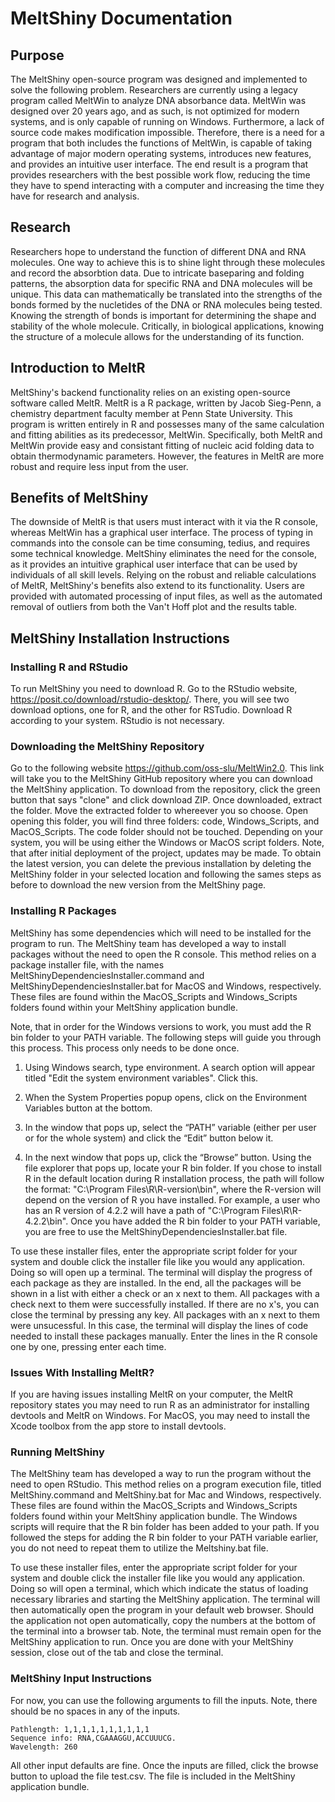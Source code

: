 # MeltShiny Documentation

## Purpose
The MeltShiny open-source program was designed and implemented to solve the following problem. Researchers are currently using a legacy program called MeltWin to analyze DNA absorbance data. MeltWin was designed over 20 years ago, and as such, is not optimized for modern systems, and is only capable of running on Windows. Furthermore, a lack of source code makes modification impossible. Therefore, there is a need for a program that both includes the functions of MeltWin, is capable of taking advantage of major modern operating systems, introduces new features, and provides an intuitive user interface. The end result is a program that provides researchers with the best possible work flow, reducing the time they have to spend interacting with a computer and increasing the time they have for research and analysis.

## Research
Researchers hope to understand the function of different DNA and RNA molecules. One way to achieve this is to shine light through these molecules and record the absorbtion data. Due to intricate baseparing and folding patterns, the absorption data for specific RNA and DNA molecules will be unique. This data can mathematically be translated into the strengths of the bonds formed by the nucletides of the DNA or RNA molecules being tested. Knowing the strength of bonds is important for determining the shape and stability of the whole molecule. Critically, in biological applications, knowing the structure of a molecule allows for the understanding of its function. 

## Introduction to MeltR
MeltShiny's backend functionality relies on an existing open-source software called MeltR. MeltR is a R package, written by Jacob Sieg-Penn, a chemistry department faculty member at Penn State University. This program is written entirely in R and possesses many of the same calculation and fitting abilities as its predecessor, MeltWin. Specifically, both MeltR and MeltWin provide easy and consistant fitting of nucleic acid folding data to obtain thermodynamic parameters. However, the features in MeltR are more robust and require less input from the user. 

## Benefits of MeltShiny
The downside of MeltR is that users must interact with it via the R console, whereas MeltWin has a graphical user interface. The process of typing in commands into the console can be time consuming, tedius, and requires some technical knowledge. MeltShiny eliminates the need for the console, as it provides an intuitive graphical user interface that can be used by individuals of all skill levels. Relying on the robust and reliable calculations of MeltR, MeltShiny's benefits also extend to its functionality. Users are provided with automated processing of input files, as well as the automated removal of outliers from both the Van't Hoff plot and the results table. 

## MeltShiny Installation Instructions
### Installing R and RStudio
To run MeltShiny you need to download R. Go to the RStudio website, https://posit.co/download/rstudio-desktop/. There, you will see two download options, one for R, and the other for RSTudio. Download R according to your system. RStudio is not necessary.

### Downloading the MeltShiny Repository
Go to the following website https://github.com/oss-slu/MeltWin2.0. This link will take you to the MeltShiny GitHub repository where you can download the MeltShiny application. To download from the repository, click the green button that says "clone" and click download ZIP. Once downloaded, extract the folder. Move the extracted folder to whereever you so choose. Open opening this folder, you will find three folders: code, Windows_Scripts, and MacOS_Scripts. The code folder should not be touched. Depending on your system, you will be using either the Windows or MacOS script folders. Note, that after initial deployment of the project, updates may be made. To obtain the latest version, you can delete the previous installation by deleting the MeltShiny folder in your selected location and following the sames steps as before to download the new version from the MeltShiny page. 

### Installing R Packages
MeltShiny has some dependencies which will need to be installed for the program to run. The MeltShiny team has developed a way to install packages without the need to open the R console. This method relies on a package installer file, with the names MeltShinyDependenciesInstaller.command and MeltShinyDependenciesInstaller.bat for MacOS and Windows, respectively. These files are found within the MacOS_Scripts and Windows_Scripts folders found within your MeltShiny application bundle.

Note, that in order for the Windows versions to work, you must add the R bin folder to your PATH variable. The following steps will guide you through this process. This process only needs to be done once.

1. Using Windows search, type environment. A search option will appear titled "Edit the system environment variables". Click this.

2. When the System Properties popup opens, click on the Environment Variables button at the bottom.

3. In the window that pops up, select the “PATH” variable (either per user or for the whole system) and click the “Edit” button below it.

4. In the next window that pops up, click the “Browse” button. Using the file explorer that pops up, locate your R bin folder. If you chose to install R in the default location during R installation process, the path will follow the format: "C:\Program Files\R\R-version\bin", where the R-version will depend on the version of R you have installed. For example, a user who has an R version of 4.2.2 will have a path of "C:\Program Files\R\R-4.2.2\bin". Once you have added the R bin folder to your PATH variable, you are free to use the MeltShinyDependenciesInstaller.bat file. 

To use these installer files, enter the appropriate script folder for your system and double click the installer file like you would any application. Doing so will open up a terminal. The terminal will display the progress of each package as they are installed. In the end, all the packages will be shown in a list with either a check or an x next to them. All packages with a check next to them were successfully installed. If there are no x's, you can close the terminal by pressing any key. All packages with an x next to them were unsucessful. In this case, the terminal will display the lines of code needed to install these packages manually. Enter the lines in the R console one by one, pressing enter each time. 

### Issues With Installing MeltR?
If you are having issues installing MeltR on your computer, the MeltR repository states you may need to run R as an administrator for installing devtools and MeltR on Windows. For MacOS, you may need to install the Xcode toolbox from the app store to install devtools.

### Running MeltShiny
The MeltShiny team has developed a way to run the program without the need to open RStudio. This method relies on a program execution file, titled MeltShiny.command and MeltShiny.bat for Mac and Windows, respectively. These files are found within the MacOS_Scripts and Windows_Scripts folders found within your MeltShiny application bundle. The Windows scripts will require that the R bin folder has been added to your path. If you followed the steps for adding the R bin folder to your PATH variable earlier, you do not need to repeat them to utilize the Meltshiny.bat file. 

To use these installer files, enter the appropriate script folder for your system and double click the installer file like you would any application. Doing so will open a terminal, which which indicate the status of loading necessary libraries and starting the MeltShiny application. The terminal will then automatically open the program in your default web browser. Should the application not open automatically, copy the numbers at the bottom of the terminal into a browser tab. Note, the terminal must remain open for the MeltShiny application to run. Once you are done with your MeltShiny session, close out of the tab and close the terminal. 

### MeltShiny Input Instructions
For now, you can use the following arguments to fill the inputs. Note, there should be no spaces in any of the inputs. 
```
Pathlength: 1,1,1,1,1,1,1,1,1,1 
Sequence info: RNA,CGAAAGGU,ACCUUUCG. 
Wavelength: 260
```
All other input defaults are fine. Once the inputs are filled, click the browse button to upload the file test.csv. The file is included in the MeltShiny application bundle.
